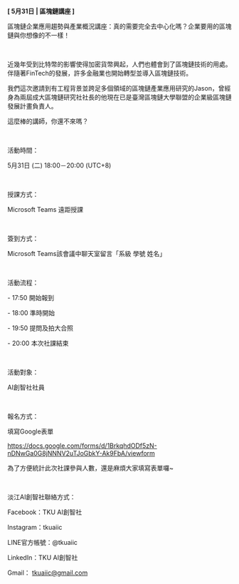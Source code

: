 **[ 5月31日 | 區塊鏈講座 ]**

區塊鏈企業應用趨勢與產業概況講座：真的需要完全去中心化嗎？企業要用的區塊鏈與你想像的不一樣！

&nbsp;

近幾年受到比特幣的影響使得加密貨幣興起，人們也體會到了區塊鏈技術的用處。伴隨著FinTech的發展，許多金融業也開始轉型並導入區塊鏈技術。

我們這次邀請到有工程背景並跨足多個領域的區塊鏈產業應用研究的Jason，曾經身為兩屆成大區塊鏈研究社社長的他現在已是臺灣區塊鏈大學聯盟的企業級區塊鏈發展計畫負責人。

這麼棒的講師，你還不來嗎？

&nbsp;

活動時間：

5月31日 (二) 18:00－20:00 (UTC+8)

&nbsp;

授課方式：

Microsoft Teams 遠距授課

&nbsp;

簽到方式：

Microsoft Teams該會議中聊天室留言「系級 學號 姓名」

&nbsp;

活動流程：

\- 17:50 開始報到

\- 18:00 準時開始

\- 19:50 提問及拍大合照

\- 20:00 本次社課結束

&nbsp;

活動對象：

AI創智社社員

&nbsp;

報名方式：

填寫Google表單

https://docs.google.com/forms/d/1BrkqhdODf5zN-nDNwGa0G8jNNNV2uTJoGbkY-Ak9FbA/viewform

為了方便統計此次社課參與人數，還是麻煩大家填寫表單囉~

&nbsp;

淡江AI創智社聯絡方式：

Facebook：TKU AI創智社

Instagram：tkuaiic

LINE官方帳號：@tkuaiic

LinkedIn：TKU AI創智社

Gmail： tkuaiic@gmail.com
